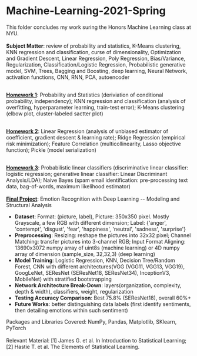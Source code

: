 # Machine-Learning-2021-Spring
This folder concludes my work suring the Honors Machine Learning class at NYU.<br><br>
<strong>Subject Matter</strong>: review of probability and statistics, K-Means clustering, KNN regression and classification, curse of dimensionality, Optimization and Gradient Descent, Linear Regression, Poly Regression, Bias/Variance, Regularization, Classification/Logistic Regression, Probabilistic generative model, SVM, Trees, Bagging and Boosting, deep learning, Neural Network, activation functions, CNN, RNN, PCA, autoencoder<br><br>

<strong>[Homework 1](./homework_1)</strong>: Probability and Statistics (deriviation of conditional probability, independency); KNN regression and classification (analysis of overfitting, hyperparameter learning, train-test error); K-Means clustering (elbow plot, cluster-labeled sactter plot)<br><br>

<strong>[Homework 2](./homework_2)</strong>: Linear Regression (analysis of unbiased estimator of coefficient, gradient descent & learning rate); Ridge Regression (empirical risk minimization); Feature Correlation (multicollinearity, Lasso objective function); Pickle (model serialization)<br><br>

<strong>[Homework 3](./homework_3)</strong>: Probabilistic linear classifiers (discriminative linear classifier: logistic regression; generative linear classifier: Linear Discriminant Analysis/LDA); Naive Bayes (spam email identification: pre-processing text data, bag-of-words, maximum likelihood estimator) <br><br>
<strong>[Final Project](./Final_Project)</strong>: Emotion Recognition with Deep Learning -- Modeling and Structural Analysis
<ul>
<li><strong>Dataset</strong>: Format: (picture, label), Picture: 350x350 pixel. Mostly Grayscale, a few RGB with different dimension; Label: {'anger', 'contempt', 'disgust', 'fear', 'happiness', 'neutral', 'sadness', 'surprise'}</li>
<li><strong>Preprocessing</strong>: Resizing: reshape the pictures into 32x32 pixel; Channel Matching: transfer pictures into 3-channel RGB; Input Format Aligning: 13690x3072 numpy array of uint8s (machine learning) or 4D numpy array of dimension (sample_size, 32,32,3) (deep learning)</li>
<li><strong>Model Training</strong>: Logistic Regression, KNN, Decision Tree/Random Forest, CNN with different architectures(VGG (VGG11, VGG13, VGG19), GoogLeNet, SEResNet (SEResNet18, SEResNet34), InceptionV3, MobileNet) with stratified bootstrapping</li>
<li><strong>Network Architecture Break-Down</strong>: layers(organization, complexity, depth & width), classifiers, weight, regularization</li>
<li><strong>Testing Accuracy Comparison</strong>: Best 75.8% (SEResNet18), overall 60%+</li>
<li><strong>Future Works</strong>: better distinguishing data labels (first identify sentiments, then detailing emotions within such sentiment)</li>
</ul>

Packages and Libraries Covered: NumPy, Pandas, Matplotlib, SKlearn, PyTorch<br><br>
Relevant Material: [1] James G. et al. In Introduction to Statistical Learning; [2] Hastie T. et al. The Elements of Statistical Learning.

